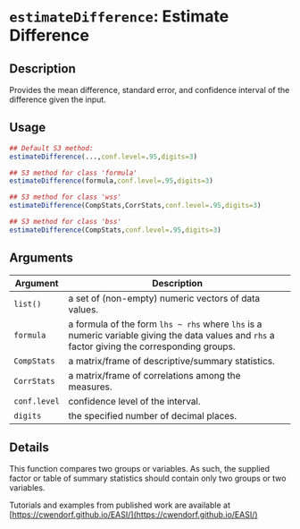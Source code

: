 # `estimateDifference`: Estimate Difference

## Description

Provides the mean difference, standard error, and confidence interval of the difference given the input.

## Usage

```r
## Default S3 method:
estimateDifference(...,conf.level=.95,digits=3)

## S3 method for class 'formula'
estimateDifference(formula,conf.level=.95,digits=3)

## S3 method for class 'wss'
estimateDifference(CompStats,CorrStats,conf.level=.95,digits=3)

## S3 method for class 'bss'
estimateDifference(CompStats,conf.level=.95,digits=3)
```


## Arguments

Argument      |Description
------------- |----------------
```list()```     |     a set of (non-empty) numeric vectors of data values.
```formula```     |     a formula of the form `lhs ~ rhs` where `lhs` is a numeric variable giving the data values and `rhs` a factor giving the corresponding groups.
```CompStats```     |     a matrix/frame of descriptive/summary statistics.
```CorrStats```     |     a matrix/frame of correlations among the measures.
```conf.level```     |     confidence level of the interval.
```digits```     |     the specified number of decimal places.

## Details


 This function compares two groups or variables. As such, the supplied factor or table of summary statistics should contain only two groups or two variables.
 
 Tutorials and examples from published work are available at [https://cwendorf.github.io/EASI/](https://cwendorf.github.io/EASI/) 


